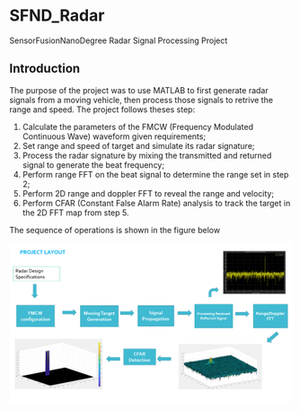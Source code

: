 # SFND_Radar
SensorFusionNanoDegree Radar Signal Processing Project

## Introduction

The purpose of the project was to use MATLAB to first generate radar signals from a moving vehicle, then process those signals to retrive the range and speed. The project follows theses step:

1. Calculate the parameters of the FMCW (Frequency Modulated Continuous Wave) waveform given requirements;
2. Set range and speed of target and simulate its radar signature;
3. Process the radar signature by mixing the transmitted and returned signal to generate the beat frequency;
4. Perform range FFT on the beat signal to determine the range set in step 2;
5. Perform 2D range and doppler FFT to reveal the range and velocity;
6. Perform CFAR (Constant False Alarm Rate) analysis to track the target in the 2D FFT map from step 5.

The sequence of operations is shown in the figure below

<img src="./images/project_flow.png">


